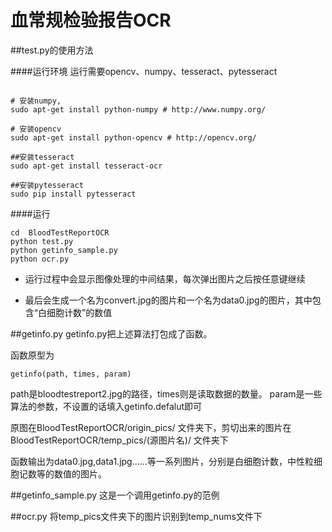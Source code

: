 # 血常规检验报告OCR


##test.py的使用方法


####运行环境
运行需要opencv、numpy、tesseract、pytesseract

```

# 安装numpy,
sudo apt-get install python-numpy # http://www.numpy.org/

# 安装opencv
sudo apt-get install python-opencv # http://opencv.org/

##安装tesseract
sudo apt-get install tesseract-ocr

##安装pytesseract
sudo pip install pytesseract

```


####运行

```
cd  BloodTestReportOCR
python test.py
python getinfo_sample.py
python ocr.py
```

 - 运行过程中会显示图像处理的中间结果，每次弹出图片之后按任意键继续

 - 最后会生成一个名为convert.jpg的图片和一个名为data0.jpg的图片，其中包含“白细胞计数”的数值

##getinfo.py
getinfo.py把上述算法打包成了函数。

函数原型为
```
getinfo(path, times, param)
```
path是bloodtestreport2.jpg的路径，times则是读取数据的数量。
param是一些算法的参数，不设置的话填入getinfo.defalut即可

原图在BloodTestReportOCR/origin_pics/ 文件夹下，剪切出来的图片在BloodTestReportOCR/temp_pics/(源图片名)/ 文件夹下

函数输出为data0.jpg,data1.jpg......等一系列图片，分别是白细胞计数，中性粒细胞记数等的数值的图片。

##getinfo_sample.py
这是一个调用getinfo.py的范例

##ocr.py
将temp_pics文件夹下的图片识别到temp_nums文件下
